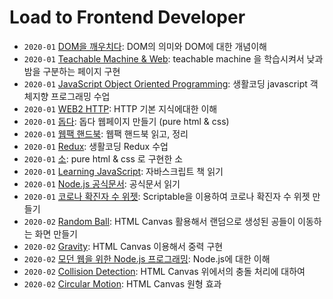 # Load to Frontend Developer

- `2020-01` [DOM을 깨우치다](https://github.com/HYUNJINE/Frontend/tree/master/JavaScript/javascript%20books/DOM%EC%9D%84%20%EA%B9%A8%EC%9A%B0%EC%B9%98%EB%8B%A4): DOM의 의미와 DOM에 대한 개념이해
- `2020-01` [Teachable Machine & Web](https://github.com/HYUNJINE/javascript/tree/master/%EC%83%9D%ED%99%9C%EC%BD%94%EB%94%A9/Teachable%20Machine%20%26%20Web): teachable machine 을 학습시켜서 낮과 밤을 구분하는 페이지 구현
- `2020-01` [JavaScript Object Oriented Programming](https://github.com/HYUNJINE/javascript/tree/master/%EC%83%9D%ED%99%9C%EC%BD%94%EB%94%A9/JavaScript%20Object%20Oriented%20Programming): 생활코딩 javascript 객체지향 프로그래밍 수업
- `2020-01` [WEB2 HTTP](https://github.com/HYUNJINE/javascript/tree/master/%EC%83%9D%ED%99%9C%EC%BD%94%EB%94%A9/HTTP): HTTP 기본 지식에대한 이해
- `2020-01` [돕다](https://github.com/HYUNJINE/Frontend/tree/master/pure%20HTML%20%26%20CSS/%EB%8F%95%EB%8B%A4): 돕다 웹페이지 만들기 (pure html & css)
- `2020-01` [웹팩 핸드북](https://github.com/HYUNJINE/Frontend/tree/master/webpack): 웹팩 핸드북 읽고, 정리
- `2020-01` [Redux](https://github.com/HYUNJINE/Frontend/tree/master/%EC%83%9D%ED%99%9C%EC%BD%94%EB%94%A9/Redux): 생활코딩 Redux 수업
- `2020-01` [소](https://github.com/HYUNJINE/Frontend/tree/master/pure%20HTML%20%26%20CSS/%EC%86%8C): pure html & css 로 구현한 소
- `2020-01` [Learning JavaScript](https://github.com/HYUNJINE/Frontend/tree/master/JavaScript/javascript%20books/Learning%20JavaScript): 자바스크립트 책 읽기
- `2020-01` [Node.js 공식문서](https://github.com/HYUNJINE/Frontend/tree/master/JavaScript/%EA%B3%B5%EC%8B%9D%EB%AC%B8%EC%84%9C/Node.js): 공식문서 읽기
- `2020-01` [코로나 확진자 수 위젯](https://github.com/HYUNJINE/Frontend/tree/master/JavaScript/Scriptable/%EC%BD%94%EB%A1%9C%EB%82%98%20%ED%99%95%EC%A7%84%EC%9E%90%20%EC%88%98%20%EC%9C%84%EC%A0%AF): Scriptable을 이용하여 코로나 확진자 수 위젯 만들기
- `2020-02` [Random Ball](https://github.com/HYUNJINE/Frontend/tree/master/pure%20HTML%20%26%20CSS/Canvas/Random%20Ball): HTML Canvas 활용해서 랜덤으로 생성된 공들이 이동하는 화면 만들기
- `2020-02` [Gravity](https://github.com/HYUNJINE/Frontend/tree/master/pure%20HTML%20%26%20CSS/Canvas/gravity): HTML Canvas 이용해서 중력 구현
- `2020-02` [모던 웹을 위한 Node.js 프로그래밍](https://github.com/HYUNJINE/Frontend/tree/master/JavaScript/javascript%20books/%EB%AA%A8%EB%8D%98%20%EC%9B%B9%EC%9D%84%20%EC%9C%84%ED%95%9C%20Node.js%20%20%ED%94%84%EB%A1%9C%EA%B7%B8%EB%9E%98%EB%B0%8D/code): Node.js에 대한 이해
- `2020-02` [Collision Detection](https://github.com/HYUNJINE/Frontend/tree/master/pure%20HTML%20%26%20CSS/Canvas/collision): HTML Canvas 위에서의 충돌 처리에 대하여
- `2020-02` [Circular Motion](https://github.com/HYUNJINE/Frontend/tree/master/pure%20HTML%20%26%20CSS/Canvas/Circular%20Motion): HTML Canvas 원형 효과
